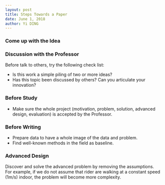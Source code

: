 ```yaml
---
layout: post
title: Steps Towards a Paper
date: June 1, 2018
author: Yi DING
---
```


### Come up with the Idea

### Discussion with the Professor

Before talk to others, try the following check list:

* Is this work a simple piling of two or more ideas?
* Has this topic been discussed by others? Can you articulate your innovation?

### Before Study

* Make sure the whole project (motivation, problem, solution, advanced design, evaluation) is accepted by the Professor.

### Before Writing

* Prepare data to have a whole image of the data and problem.
* Find well-known methods in the field as baseline.


### Advanced Design
Discover and solve the advanced problem by removing the assumptions. For example, if we do not assume that rider are walking at a constant speed (1m/s) indoor, the problem will become more complexity.